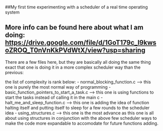 ##My first time experimenting with a scheduler of a real time operating system

## More info can be found here about what I am doing: https://drive.google.com/file/d/1GoT179c_I9kwsoZROQ_T0nVnKkPVdWtX/view?usp=sharing

There are a few files here, but they are basically all doing the same thing exact that one is doing it in a more complex scheduler way than the previous:

the list of complexity is rank below:
	- normal_blocking_function.c --> this one is purely the most normal way of programming
	- basic_function_pointers_to_start_a_task.c --> this one is using functions to start the tasks instead of calling it in the main c
	- halt_me_and_sleep_function.c --> this one is adding the idea of function halting itself and putting itself to sleep for a few rounds to the scheduler idea
	- using_structures.c --> this one is the most advance as this one is all about using structures in conjunction with the above few scheduler ways to make the code more expandable to accomodate for future functions adding.